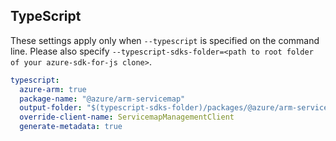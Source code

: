 ## TypeScript

These settings apply only when `--typescript` is specified on the command line.
Please also specify `--typescript-sdks-folder=<path to root folder of your azure-sdk-for-js clone>`.

``` yaml $(typescript)
typescript:
  azure-arm: true
  package-name: "@azure/arm-servicemap"
  output-folder: "$(typescript-sdks-folder)/packages/@azure/arm-servicemap"
  override-client-name: ServicemapManagementClient
  generate-metadata: true
```
